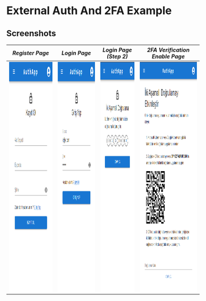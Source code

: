 # External Auth And 2FA Example


## Screenshots

<p align="center">

| *Register Page* | *Login Page* | *Login Page (Step 2)* | *2FA Verification Enable Page* |
| --- | --- | --- | --- |
| <img src="./Frontend/assets/screenshots/register.png" height="600"> | <img src="./Frontend/assets/screenshots/login2.png" height="600"> | <img src="./Frontend/assets/screenshots/login3.png" height="600"> | <img src="./Frontend/assets/screenshots/2fa.png" height="600">  |

</p>